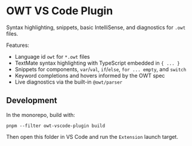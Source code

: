 # OWT VS Code Plugin

Syntax highlighting, snippets, basic IntelliSense, and diagnostics for `.owt` files.

Features:
- Language id `owt` for `*.owt` files
- TextMate syntax highlighting with TypeScript embedded in `{ ... }`
- Snippets for components, `var`/`val`, `if`/`else`, `for ... empty`, and `switch`
- Keyword completions and hovers informed by the OWT spec
- Live diagnostics via the built-in `@owt/parser`

## Development

In the monorepo, build with:

```
pnpm --filter owt-vscode-plugin build
```

Then open this folder in VS Code and run the `Extension` launch target.

